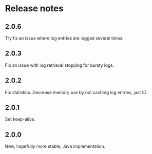 # Release notes

## 2.0.6

Try fix an issue where log entries are logged several times.

## 2.0.3

Fix an issue with log retrieval stopping for bursty logs.

## 2.0.2

Fix statistics.
Decrease memory use by not caching log entries, just ID.

## 2.0.1

Set keep-alive.

## 2.0.0

New, hopefully more stable, Java implementation.